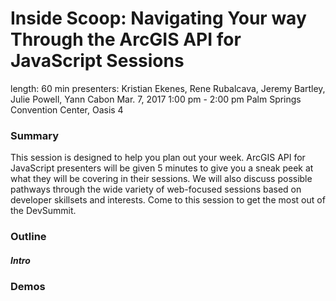 # Inside Scoop: Navigating Your way Through the ArcGIS API for JavaScript Sessions

length: 60 min
presenters: Kristian Ekenes, Rene Rubalcava, Jeremy Bartley, Julie Powell, Yann Cabon
Mar. 7, 2017 1:00 pm - 2:00 pm
Palm Springs Convention Center, Oasis 4

### Summary

This session is designed to help you plan out your week. ArcGIS API for JavaScript presenters will be given 5 minutes to give you a sneak peek at what they will be covering in their sessions. We will also discuss possible pathways through the wide variety of web-focused sessions based on developer skillsets and interests. Come to this session to get the most out of the DevSummit.

### Outline

##### Intro



### Demos

#####


#####

#####